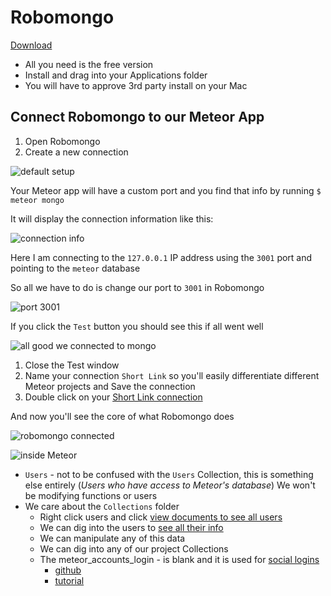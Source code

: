 # Robomongo

[Download](https://robomongo.org/)

* All you need is the free version
* Install and drag into your Applications folder
* You will have to approve 3rd party install on your Mac

## Connect Robomongo to our Meteor App
1. Open Robomongo
2. Create a new connection

![default setup](https://i.imgur.com/B9pVlkq.png)

Your Meteor app will have a custom port and you find that info by running `$ meteor mongo`

It will display the connection information like this:

![connection info](https://i.imgur.com/DaqZUTG.png)

Here I am connecting to the `127.0.0.1` IP address using the `3001` port and pointing to the `meteor` database

So all we have to do is change our port to `3001` in Robomongo

![port 3001](https://i.imgur.com/m9vZ7yg.png)

If you click the `Test` button you should see this if all went well

![all good we connected to mongo](https://i.imgur.com/lmF8Bid.png)

1. Close the Test window 
2. Name your connection `Short Link` so you'll easily differentiate different Meteor projects and Save the connection
3. Double click on your [Short Link connection](https://i.imgur.com/8KQmVIi.png)

And now you'll see the core of what Robomongo does

![robomongo connected](https://i.imgur.com/TqqPLPd.png)

![inside Meteor](https://i.imgur.com/ZK4Xzth.png)

* `Users` - not to be confused with the `Users` Collection, this is something else entirely (_Users who have access to Meteor's database_) We won't be modifying functions or users
* We care about the `Collections` folder
    - Right click users and click [view documents to see all users](https://i.imgur.com/lun8WIi.png)
    - We can dig into the users to [see all their info](https://i.imgur.com/jUIPayo.png)
    - We can manipulate any of this data
    - We can dig into any of our project Collections
    - The meteor_accounts_login - is blank and it is used for [social logins](http://meteor.hromnik.com/blog/login-with-facebook-twitter-and-google-in-meteor) 
        + [github](https://gist.github.com/roine/6060573)
        + [tutorial](https://themeteorchef.com/tutorials/roll-your-own-authentication)
